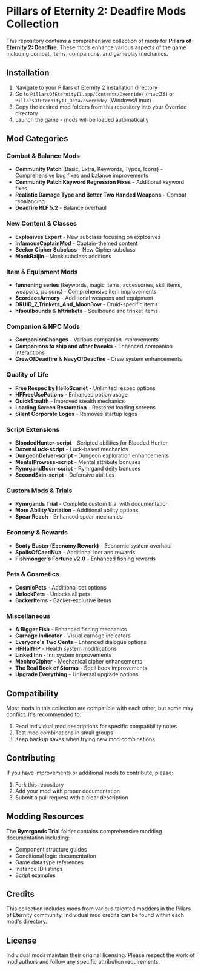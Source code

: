 # Pillars of Eternity 2: Deadfire Mods Collection

This repository contains a comprehensive collection of mods for **Pillars of Eternity 2: Deadfire**. These mods enhance various aspects of the game including combat, items, companions, and gameplay mechanics.

## Installation

1. Navigate to your Pillars of Eternity 2 installation directory
2. Go to `PillarsOfEternityII.app/Contents/Override/` (macOS) or `PillarsOfEternityII_Data/override/` (Windows/Linux)
3. Copy the desired mod folders from this repository into your Override directory
4. Launch the game - mods will be loaded automatically

## Mod Categories

### Combat & Balance Mods
- **Community Patch** (Basic, Extra, Keywords, Typos, Icons) - Comprehensive bug fixes and balance improvements
- **Community Patch Keyword Regression Fixes** - Additional keyword fixes
- **Realistic Damage Type and Better Two Handed Weapons** - Combat rebalancing
- **Deadfire RLF 5.2** - Balance overhaul

### New Content & Classes
- **Explosives Expert** - New subclass focusing on explosives
- **InfamousCaptainMod** - Captain-themed content
- **Seeker Cipher Subclass** - New Cipher subclass
- **MonkRaijin** - Monk subclass additions

### Item & Equipment Mods
- **funnening series** (keywords, magic items, accessories, skill items, weapons, poisons) - Comprehensive item improvements
- **ScordeosArmory** - Additional weapons and equipment
- **DRUID_7_Trinkets_And_MoonBow** - Druid-specific items
- **hfsoulbounds** & **hftrinkets** - Soulbound and trinket items

### Companion & NPC Mods
- **CompanionChanges** - Various companion improvements
- **Companions to ship and other tweaks** - Enhanced companion interactions
- **CrewOfDeadfire** & **NavyOfDeadfire** - Crew system enhancements

### Quality of Life
- **Free Respec by HelloScarlet** - Unlimited respec options
- **HFFreeUsePotions** - Enhanced potion usage
- **QuickStealth** - Improved stealth mechanics
- **Loading Screen Restoration** - Restored loading screens
- **Silent Corporate Logos** - Removes startup logos

### Script Extensions
- **BloodedHunter-script** - Scripted abilities for Blooded Hunter
- **DozensLuck-script** - Luck-based mechanics
- **DungeonDelver-script** - Dungeon exploration enhancements
- **MentalProwess-script** - Mental attribute bonuses
- **RymrgandBoon-script** - Rymrgand deity bonuses
- **SecondSkin-script** - Defensive abilities

### Custom Mods & Trials
- **Rymrgands Trial** - Complete custom trial with documentation
- **More Ability Variation** - Additional ability options
- **Spear Reach** - Enhanced spear mechanics

### Economy & Rewards
- **Booty Buster (Economy Rework)** - Economic system overhaul
- **SpoilsOfCaedNua** - Additional loot and rewards
- **Fishmonger's Fortune v2.0** - Enhanced fishing rewards

### Pets & Cosmetics
- **CosmicPets** - Additional pet options
- **UnlockPets** - Unlocks all pets
- **BackerItems** - Backer-exclusive items

### Miscellaneous
- **A Bigger Fish** - Enhanced fishing mechanics
- **Carnage Indicator** - Visual carnage indicators
- **Everyone's Two Cents** - Enhanced dialogue options
- **HFHalfHP** - Health system modifications
- **Linked Inn** - Inn system improvements
- **MechroCipher** - Mechanical cipher enhancements
- **The Real Book of Storms** - Spell book improvements
- **Upgrade Everything** - Universal upgrade options

## Compatibility

Most mods in this collection are compatible with each other, but some may conflict. It's recommended to:

1. Read individual mod descriptions for specific compatibility notes
2. Test mod combinations in small groups
3. Keep backup saves when trying new mod combinations

## Contributing

If you have improvements or additional mods to contribute, please:

1. Fork this repository
2. Add your mod with proper documentation
3. Submit a pull request with a clear description

## Modding Resources

The **Rymrgands Trial** folder contains comprehensive modding documentation including:
- Component structure guides
- Conditional logic documentation
- Game data type references
- Instance ID listings
- Script examples

## Credits

This collection includes mods from various talented modders in the Pillars of Eternity community. Individual mod credits can be found within each mod's directory.

## License

Individual mods maintain their original licensing. Please respect the work of mod authors and follow any specific attribution requirements.